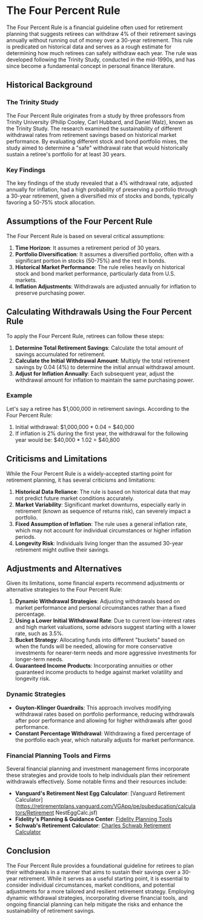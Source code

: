# The Four Percent Rule

The Four Percent Rule is a financial guideline often used for retirement planning that suggests retirees can withdraw 4% of their retirement savings annually without running out of money over a 30-year retirement. This rule is predicated on historical data and serves as a rough estimate for determining how much retirees can safely withdraw each year. The rule was developed following the Trinity Study, conducted in the mid-1990s, and has since become a fundamental concept in personal finance literature.

## Historical Background

### The Trinity Study

The Four Percent Rule originates from a study by three professors from Trinity University (Philip Cooley, Carl Hubbard, and Daniel Walz), known as the Trinity Study. The research examined the sustainability of different withdrawal rates from retirement savings based on historical market performance. By evaluating different stock and bond portfolio mixes, the study aimed to determine a "safe" withdrawal rate that would historically sustain a retiree's portfolio for at least 30 years.

### Key Findings

The key findings of the study revealed that a 4% withdrawal rate, adjusted annually for inflation, had a high probability of preserving a portfolio through a 30-year retirement, given a diversified mix of stocks and bonds, typically favoring a 50-75% stock allocation. 

## Assumptions of the Four Percent Rule

The Four Percent Rule is based on several critical assumptions:

1. **Time Horizon**: It assumes a retirement period of 30 years.
2. **Portfolio Diversification**: It assumes a diversified portfolio, often with a significant portion in stocks (50-75%) and the rest in bonds.
3. **Historical Market Performance**: The rule relies heavily on historical stock and bond market performance, particularly data from U.S. markets.
4. **Inflation Adjustments**: Withdrawals are adjusted annually for inflation to preserve purchasing power.

## Calculating Withdrawals Using the Four Percent Rule

To apply the Four Percent Rule, retirees can follow these steps:

1. **Determine Total Retirement Savings**: Calculate the total amount of savings accumulated for retirement.
2. **Calculate the Initial Withdrawal Amount**: Multiply the total retirement savings by 0.04 (4%) to determine the initial annual withdrawal amount.
3. **Adjust for Inflation Annually**: Each subsequent year, adjust the withdrawal amount for inflation to maintain the same purchasing power.

### Example

Let's say a retiree has $1,000,000 in retirement savings. According to the Four Percent Rule:

1. Initial withdrawal: $1,000,000 * 0.04 = $40,000
2. If inflation is 2% during the first year, the withdrawal for the following year would be: $40,000 * 1.02 = $40,800

## Criticisms and Limitations

While the Four Percent Rule is a widely-accepted starting point for retirement planning, it has several criticisms and limitations:

1. **Historical Data Reliance**: The rule is based on historical data that may not predict future market conditions accurately.
2. **Market Variability**: Significant market downturns, especially early in retirement (known as sequence of returns risk), can severely impact a portfolio.
3. **Fixed Assumption of Inflation**: The rule uses a general inflation rate, which may not account for individual circumstances or higher inflation periods.
4. **Longevity Risk**: Individuals living longer than the assumed 30-year retirement might outlive their savings.

## Adjustments and Alternatives

Given its limitations, some financial experts recommend adjustments or alternative strategies to the Four Percent Rule:

1. **Dynamic Withdrawal Strategies**: Adjusting withdrawals based on market performance and personal circumstances rather than a fixed percentage.
2. **Using a Lower Initial Withdrawal Rate**: Due to current low-interest rates and high market valuations, some advisors suggest starting with a lower rate, such as 3.5%.
3. **Bucket Strategy**: Allocating funds into different "buckets" based on when the funds will be needed, allowing for more conservative investments for nearer-term needs and more aggressive investments for longer-term needs.
4. **Guaranteed Income Products**: Incorporating annuities or other guaranteed income products to hedge against market volatility and longevity risk.

### Dynamic Strategies

- **Guyton-Klinger Guardrails**: This approach involves modifying withdrawal rates based on portfolio performance, reducing withdrawals after poor performance and allowing for higher withdrawals after good performance.
- **Constant Percentage Withdrawal**: Withdrawing a fixed percentage of the portfolio each year, which naturally adjusts for market performance.

### Financial Planning Tools and Firms

Several financial planning and investment management firms incorporate these strategies and provide tools to help individuals plan their retirement withdrawals effectively. Some notable firms and their resources include:

- **Vanguard's Retirement Nest Egg Calculator**: [Vanguard Retirement Calculator](https://retirementplans.vanguard.com/VGApp/pe/pubeducation/calculators/Retirement NestEggCalc.jsf)
- **Fidelity's Planning & Guidance Center**: [Fidelity Planning Tools](https://www.fidelity.com/planning-and-advice/overview)
- **Schwab's Retirement Calculator**: [Charles Schwab Retirement Calculator](https://www.schwab.com/retirement-calculator)

## Conclusion

The Four Percent Rule provides a foundational guideline for retirees to plan their withdrawals in a manner that aims to sustain their savings over a 30-year retirement. While it serves as a useful starting point, it is essential to consider individual circumstances, market conditions, and potential adjustments for a more tailored and resilient retirement strategy. Employing dynamic withdrawal strategies, incorporating diverse financial tools, and ongoing financial planning can help mitigate the risks and enhance the sustainability of retirement savings.